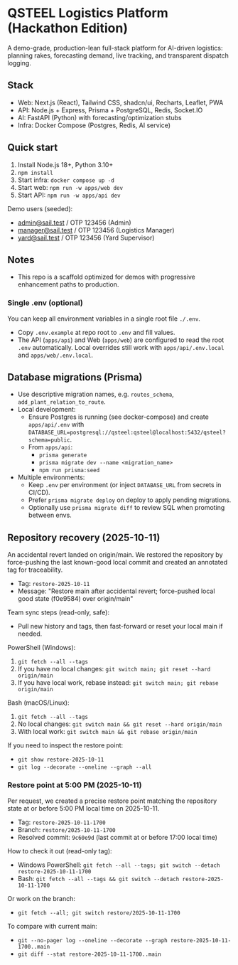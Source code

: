 # QSTEEL Logistics Platform (Hackathon Edition)

A demo-grade, production-lean full-stack platform for AI-driven logistics: planning rakes, forecasting demand, live tracking, and transparent dispatch logging.

## Stack
- Web: Next.js (React), Tailwind CSS, shadcn/ui, Recharts, Leaflet, PWA
- API: Node.js + Express, Prisma + PostgreSQL, Redis, Socket.IO
- AI: FastAPI (Python) with forecasting/optimization stubs
- Infra: Docker Compose (Postgres, Redis, AI service)

## Quick start
1. Install Node.js 18+, Python 3.10+
2. `npm install`
3. Start infra: `docker compose up -d`
4. Start web: `npm run -w apps/web dev`
5. Start API: `npm run -w apps/api dev`

Demo users (seeded):
- admin@sail.test / OTP 123456 (Admin)
- manager@sail.test / OTP 123456 (Logistics Manager)
- yard@sail.test / OTP 123456 (Yard Supervisor)

## Notes
- This repo is a scaffold optimized for demos with progressive enhancement paths to production.

### Single .env (optional)
You can keep all environment variables in a single root file `./.env`.

- Copy `.env.example` at repo root to `.env` and fill values.
- The API (`apps/api`) and Web (`apps/web`) are configured to read the root `.env` automatically. Local overrides still work with `apps/api/.env.local` and `apps/web/.env.local`.

## Database migrations (Prisma)

- Use descriptive migration names, e.g. `routes_schema`, `add_plant_relation_to_route`.
- Local development:
	- Ensure Postgres is running (see docker-compose) and create `apps/api/.env` with `DATABASE_URL=postgresql://qsteel:qsteel@localhost:5432/qsteel?schema=public`.
	- From `apps/api`:
		- `prisma generate`
		- `prisma migrate dev --name <migration_name>`
		- `npm run prisma:seed`
- Multiple environments:
	- Keep `.env` per environment (or inject `DATABASE_URL` from secrets in CI/CD).
	- Prefer `prisma migrate deploy` on deploy to apply pending migrations.
	- Optionally use `prisma migrate diff` to review SQL when promoting between envs.

## Repository recovery (2025-10-11)
An accidental revert landed on origin/main. We restored the repository by force-pushing the last known-good local commit and created an annotated tag for traceability.

- Tag: `restore-2025-10-11`
- Message: "Restore main after accidental revert; force-pushed local good state (f0e9584) over origin/main"

Team sync steps (read-only, safe):
- Pull new history and tags, then fast-forward or reset your local main if needed.

PowerShell (Windows):
1. `git fetch --all --tags`
2. If you have no local changes: `git switch main; git reset --hard origin/main`
3. If you have local work, rebase instead: `git switch main; git rebase origin/main`

Bash (macOS/Linux):
1. `git fetch --all --tags`
2. No local changes: `git switch main && git reset --hard origin/main`
3. With local work: `git switch main && git rebase origin/main`

If you need to inspect the restore point:
- `git show restore-2025-10-11`
- `git log --decorate --oneline --graph --all`

### Restore point at 5:00 PM (2025-10-11)
Per request, we created a precise restore point matching the repository state at or before 5:00 PM local time on 2025-10-11.

- Tag: `restore-2025-10-11-1700`
- Branch: `restore/2025-10-11-1700`
- Resolved commit: `9c60e9d` (last commit at or before 17:00 local time)

How to check it out (read-only tag):
- Windows PowerShell: `git fetch --all --tags; git switch --detach restore-2025-10-11-1700`
- Bash: `git fetch --all --tags && git switch --detach restore-2025-10-11-1700`

Or work on the branch:
- `git fetch --all; git switch restore/2025-10-11-1700`

To compare with current main:
- `git --no-pager log --oneline --decorate --graph restore-2025-10-11-1700..main`
- `git diff --stat restore-2025-10-11-1700..main`

